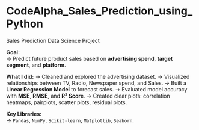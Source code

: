 # CodeAlpha_Sales_Prediction_using_Python
Sales Prediction Data Science Project

**Goal:**  
  -> Predict future product sales based on **advertising spend**, **target segment**, and **platform**.

**What I did:**
  -> Cleaned and explored the advertising dataset.
  -> Visualized relationships between TV, Radio, Newspaper spend, and Sales.
  -> Built a **Linear Regression Model** to forecast sales.
  -> Evaluated model accuracy with **MSE**, **RMSE**, and **R² Score**.
  -> Created clear plots: correlation heatmaps, pairplots, scatter plots, residual plots.

**Key Libraries:**  
  -> `Pandas`, `NumPy`, `Scikit-learn`, `Matplotlib`, `Seaborn`.
